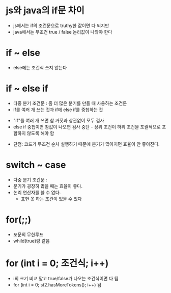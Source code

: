 # js와 java의 if문 차이
 - js에서는 if의 조건문으로 truthy한 값이면 다 되지만
 - java에서는 무조건 true / false  논리값이 나와야 한다

# if ~ else
  - else에는 조건식 쓰지 않는다
  
# if ~ else if
  - 다중 분기 조건문 : 좀 더 많은 분기를 만들 때 사용하는 조건문
  - if를 여러 개 쓰는 것과 if에 else if를 중첩하는 것
   + "if"를 여러 개 쓰면 참 거짓과 상관없이 모두 검사
   + else if 중첩이면 참값이 나오면 검사 중단
    - 상위 조건이 하위 조건을 포괄적으로 포함하지 않도록 해야 함  
  - 단점: 코드가 무조건 순차 실행하기 때문에 분기가 많아지면 효율이 안 좋아진다.

# switch ~ case
 - 다중 분기 조건문 : 
 - 분기가 굉장히 많을 때는 효율이 좋다.
 - 논리 연산자를 쓸 수 없다. 
   + 표현 못 하는 조건이 있을 수 있다

# for(;;)
- 포문의 무한루프
- whild(true)랑 같음

# for (int i = 0; 조건식; i++)
- i의 크기 비교 말고 true/false가 나오는 조건식이면 다 됨
- for (int i = 0; st2.hasMoreTokens(); i++) 됨 